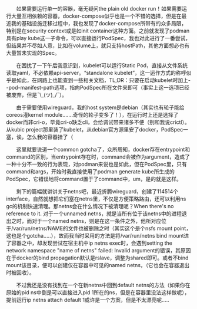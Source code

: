 &nbsp; &nbsp; &nbsp; &nbsp;如果需要运行单一的容器，毫无疑问the plain old docker run！如果需要运行大量互相依赖的容器，docker-compose似乎也是一个不错的选择，但是在最近我的基础设施迁移过程中，我也发现了docker-compose所带有的众多局限，特别是在security context或是如init container这种方面。之前就发现了podman具有play kube这一子命令，可以直接运行PodSpec，我也对此进行了一番尝试，但结果并不尽如人意，比如在volume上，就只支持hostPath，其他方面想必也有大量暂未实现的Spec。

&nbsp; &nbsp; &nbsp; &nbsp;在困扰了一下午后我意识到，kubelet可以运行Static Pod，直接从文件系统读取yaml，不必依赖api-server。“standalone kubelet”，这一运作方式的称呼似乎是如此，在网路上也能查到一些相关文档，TL;DR：只要在启动kubelet时加上--pod-manifest-path选项，指向PodSpec所在文件夹即可（事实上这一选项已经被废弃，但是¯\\\_(ツ)\_/¯）。

&nbsp; &nbsp; &nbsp; &nbsp;由于需要使用wireguard，我的host system是debian（其实也有轮子能给coreos灌kernel module.......奇怪的轮子变多了！），在运行时上还是选择了docker而非cri-o，毕竟cri-o缺乏cli，会给调试带来诸多不便（别和我说crictl）。从kubic project那里装了kubelet，从debian官方源里安了docker，PodSpec一塞，诶，怎么我的容器挂了（

&nbsp; &nbsp; &nbsp; &nbsp;这里就要说道一个common gotcha了，众所周知，docker存在entrypoint和command的区别，当entrypoint存在时，command会被作为argument，造成了一种十分不一致的行为表现，对podman来说也是如此，但在PodSpec里，只有command和args，开始时我直接使用了podman generate kube所生成的PodSpec，它错误地将command置于了command中，um，是的就是这样。

&nbsp; &nbsp; &nbsp; &nbsp;剩下的篇幅就讲讲关于netns吧，最近折腾wireguard，创建了114514个interface，自然就想把它们塞在netns里，不仅是方便策略路由，还可以利用ns gc的机制快速清理。那netns会在什么情况下被清理呢？When there's no reference to it. 对于一个unnamed netns，就是当所有位于该netns中的进程退出之时，而对于一个named netns，则是在这一条件之外，他所对应位于/var/run/netns/NAME的文件也被删除之时（其实这个是个nsfs mount point，这也是个gotcha.....），故而我当时采用的方法是将/var/run/netns bind mount进了容器之中，却发现尝试在宿主机中ip netns exec时，会遇到setting the network namespace "name of netns" failed: Invalid argument的错误，其原因在于docker的bind propagation默认是rslave，调整为shared即可。或者不bind mount该目录，便可以创建仅在容器中可见的named netns，（它也会在容器退出时被回收）。

&nbsp; &nbsp; &nbsp; &nbsp;不过我还是没有找到在一个在新netns中回到default netns的方法（如果你在原始的pid ns中倒是可以直接进入pid 1所在的ns，但是在容器里没法这样做呢），提前运行ip netns attach default 1或许是一个方案，但是不太漂亮呢.....
